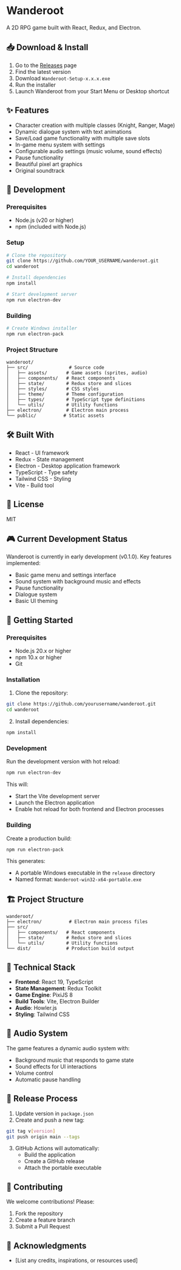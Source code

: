 # Wanderoot

A 2D RPG game built with React, Redux, and Electron.

## 📥 Download & Install

1. Go to the [Releases](https://github.com/YOUR_USERNAME/wanderoot/releases) page
2. Find the latest version
3. Download `Wanderoot-Setup-x.x.x.exe`
4. Run the installer
5. Launch Wanderoot from your Start Menu or Desktop shortcut

## ✨ Features

- Character creation with multiple classes (Knight, Ranger, Mage)
- Dynamic dialogue system with text animations
- Save/Load game functionality with multiple save slots
- In-game menu system with settings
- Configurable audio settings (music volume, sound effects)
- Pause functionality
- Beautiful pixel art graphics
- Original soundtrack

## 🚀 Development

### Prerequisites

- Node.js (v20 or higher)
- npm (included with Node.js)

### Setup

```bash
# Clone the repository
git clone https://github.com/YOUR_USERNAME/wanderoot.git
cd wanderoot

# Install dependencies
npm install

# Start development server
npm run electron-dev
```

### Building

```bash
# Create Windows installer
npm run electron-pack
```

### Project Structure

```
wanderoot/
├── src/               # Source code
│   ├── assets/       # Game assets (sprites, audio)
│   ├── components/   # React components
│   ├── state/        # Redux store and slices
│   ├── styles/       # CSS styles
│   ├── theme/        # Theme configuration
│   ├── types/        # TypeScript type definitions
│   └── utils/        # Utility functions
├── electron/         # Electron main process
└── public/          # Static assets
```

## 🛠️ Built With

- React - UI framework
- Redux - State management
- Electron - Desktop application framework
- TypeScript - Type safety
- Tailwind CSS - Styling
- Vite - Build tool

## 📝 License

MIT

## 🎮 Current Development Status

Wanderoot is currently in early development (v0.1.0). Key features implemented:
- Basic game menu and settings interface
- Sound system with background music and effects
- Pause functionality
- Dialogue system
- Basic UI theming

## 🚀 Getting Started

### Prerequisites
- Node.js 20.x or higher
- npm 10.x or higher
- Git

### Installation

1. Clone the repository:
```bash
git clone https://github.com/yourusername/wanderoot.git
cd wanderoot
```

2. Install dependencies:
```bash
npm install
```

### Development

Run the development version with hot reload:
```bash
npm run electron-dev
```

This will:
- Start the Vite development server
- Launch the Electron application
- Enable hot reload for both frontend and Electron processes

### Building

Create a production build:
```bash
npm run electron-pack
```

This generates:
- A portable Windows executable in the `release` directory
- Named format: `Wanderoot-win32-x64-portable.exe`

## 🏗️ Project Structure

```
wanderoot/
├── electron/          # Electron main process files
├── src/
│   ├── components/   # React components
│   ├── state/        # Redux store and slices
│   └── utils/        # Utility functions
└── dist/             # Production build output
```

## 🔧 Technical Stack

- **Frontend**: React 19, TypeScript
- **State Management**: Redux Toolkit
- **Game Engine**: PixiJS 8
- **Build Tools**: Vite, Electron Builder
- **Audio**: Howler.js
- **Styling**: Tailwind CSS

## 🎵 Audio System

The game features a dynamic audio system with:
- Background music that responds to game state
- Sound effects for UI interactions
- Volume control
- Automatic pause handling

## 🚀 Release Process

1. Update version in `package.json`
2. Create and push a new tag:
```bash
git tag v[version]
git push origin main --tags
```
3. GitHub Actions will automatically:
   - Build the application
   - Create a GitHub release
   - Attach the portable executable

## 🤝 Contributing

We welcome contributions! Please:
1. Fork the repository
2. Create a feature branch
3. Submit a Pull Request

## 🙏 Acknowledgments

- [List any credits, inspirations, or resources used]
